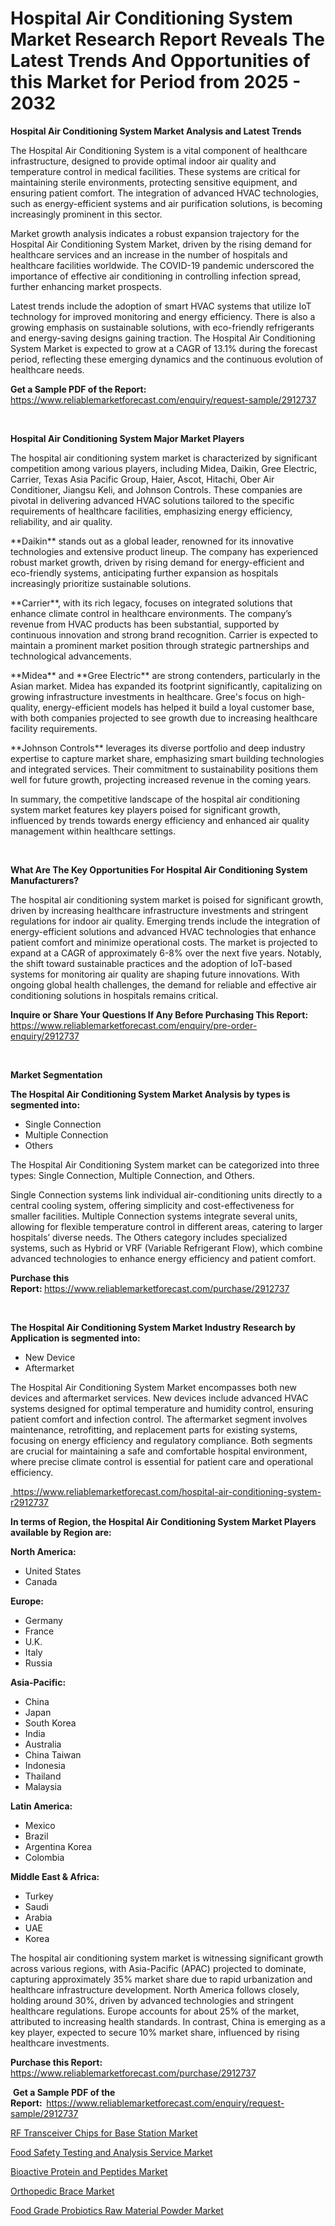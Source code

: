 <p><h1>Hospital Air Conditioning System Market Research Report Reveals The Latest Trends And Opportunities of this Market for Period from 2025 - 2032</h1></p><p><strong>Hospital Air Conditioning System Market Analysis and Latest Trends</strong></p>
<p><p>The Hospital Air Conditioning System is a vital component of healthcare infrastructure, designed to provide optimal indoor air quality and temperature control in medical facilities. These systems are critical for maintaining sterile environments, protecting sensitive equipment, and ensuring patient comfort. The integration of advanced HVAC technologies, such as energy-efficient systems and air purification solutions, is becoming increasingly prominent in this sector.</p><p>Market growth analysis indicates a robust expansion trajectory for the Hospital Air Conditioning System Market, driven by the rising demand for healthcare services and an increase in the number of hospitals and healthcare facilities worldwide. The COVID-19 pandemic underscored the importance of effective air conditioning in controlling infection spread, further enhancing market prospects.</p><p>Latest trends include the adoption of smart HVAC systems that utilize IoT technology for improved monitoring and energy efficiency. There is also a growing emphasis on sustainable solutions, with eco-friendly refrigerants and energy-saving designs gaining traction. The Hospital Air Conditioning System Market is expected to grow at a CAGR of 13.1% during the forecast period, reflecting these emerging dynamics and the continuous evolution of healthcare needs.</p></p>
<p><strong>Get a Sample PDF of the Report:&nbsp;</strong> <a href="https://www.reliablemarketforecast.com/enquiry/request-sample/2912737?utm_campaign=2011&utm_medium=2&utm_source=Github&utm_content=ia&utm_term=12032025&utm_id=hospital-air-conditioning-system">https://www.reliablemarketforecast.com/enquiry/request-sample/2912737</a></p>
<p>&nbsp;</p>
<p><strong>Hospital Air Conditioning System Major Market Players</strong></p>
<p><p>The hospital air conditioning system market is characterized by significant competition among various players, including Midea, Daikin, Gree Electric, Carrier, Texas Asia Pacific Group, Haier, Ascot, Hitachi, Ober Air Conditioner, Jiangsu Keli, and Johnson Controls. These companies are pivotal in delivering advanced HVAC solutions tailored to the specific requirements of healthcare facilities, emphasizing energy efficiency, reliability, and air quality.</p><p>**Daikin** stands out as a global leader, renowned for its innovative technologies and extensive product lineup. The company has experienced robust market growth, driven by rising demand for energy-efficient and eco-friendly systems, anticipating further expansion as hospitals increasingly prioritize sustainable solutions. </p><p>**Carrier**, with its rich legacy, focuses on integrated solutions that enhance climate control in healthcare environments. The company’s revenue from HVAC products has been substantial, supported by continuous innovation and strong brand recognition. Carrier is expected to maintain a prominent market position through strategic partnerships and technological advancements.</p><p>**Midea** and **Gree Electric** are strong contenders, particularly in the Asian market. Midea has expanded its footprint significantly, capitalizing on growing infrastructure investments in healthcare. Gree's focus on high-quality, energy-efficient models has helped it build a loyal customer base, with both companies projected to see growth due to increasing healthcare facility requirements.</p><p>**Johnson Controls** leverages its diverse portfolio and deep industry expertise to capture market share, emphasizing smart building technologies and integrated services. Their commitment to sustainability positions them well for future growth, projecting increased revenue in the coming years.</p><p>In summary, the competitive landscape of the hospital air conditioning system market features key players poised for significant growth, influenced by trends towards energy efficiency and enhanced air quality management within healthcare settings.</p></p>
<p>&nbsp;</p>
<p><strong>What Are The Key Opportunities For Hospital Air Conditioning System Manufacturers?</strong></p>
<p><p>The hospital air conditioning system market is poised for significant growth, driven by increasing healthcare infrastructure investments and stringent regulations for indoor air quality. Emerging trends include the integration of energy-efficient solutions and advanced HVAC technologies that enhance patient comfort and minimize operational costs. The market is projected to expand at a CAGR of approximately 6-8% over the next five years. Notably, the shift toward sustainable practices and the adoption of IoT-based systems for monitoring air quality are shaping future innovations. With ongoing global health challenges, the demand for reliable and effective air conditioning solutions in hospitals remains critical.</p></p>
<p><strong>Inquire or Share Your Questions If Any Before Purchasing This Report:</strong> <a href="https://www.reliablemarketforecast.com/enquiry/pre-order-enquiry/2912737?utm_campaign=2011&utm_medium=2&utm_source=Github&utm_content=ia&utm_term=12032025&utm_id=hospital-air-conditioning-system">https://www.reliablemarketforecast.com/enquiry/pre-order-enquiry/2912737</a></p>
<p>&nbsp;</p>
<p><strong>Market Segmentation</strong></p>
<p><strong>The Hospital Air Conditioning System Market Analysis by types is segmented into:</strong></p>
<p><ul><li>Single Connection</li><li>Multiple Connection</li><li>Others</li></ul></p>
<p><p>The Hospital Air Conditioning System market can be categorized into three types: Single Connection, Multiple Connection, and Others. </p><p>Single Connection systems link individual air-conditioning units directly to a central cooling system, offering simplicity and cost-effectiveness for smaller facilities. Multiple Connection systems integrate several units, allowing for flexible temperature control in different areas, catering to larger hospitals’ diverse needs. The Others category includes specialized systems, such as Hybrid or VRF (Variable Refrigerant Flow), which combine advanced technologies to enhance energy efficiency and patient comfort.</p></p>
<p><strong>Purchase this Report:&nbsp;</strong><a href="https://www.reliablemarketforecast.com/purchase/2912737?utm_campaign=2011&utm_medium=2&utm_source=Github&utm_content=ia&utm_term=12032025&utm_id=hospital-air-conditioning-system">https://www.reliablemarketforecast.com/purchase/2912737</a></p>
<p>&nbsp;</p>
<p><strong>The Hospital Air Conditioning System Market Industry Research by Application is segmented into:</strong></p>
<p><ul><li>New Device</li><li>Aftermarket</li></ul></p>
<p><p>The Hospital Air Conditioning System Market encompasses both new devices and aftermarket services. New devices include advanced HVAC systems designed for optimal temperature and humidity control, ensuring patient comfort and infection control. The aftermarket segment involves maintenance, retrofitting, and replacement parts for existing systems, focusing on energy efficiency and regulatory compliance. Both segments are crucial for maintaining a safe and comfortable hospital environment, where precise climate control is essential for patient care and operational efficiency.</p></p>
<p><a href="https://www.reliablemarketforecast.com/hospital-air-conditioning-system-r2912737?utm_campaign=2011&utm_medium=2&utm_source=Github&utm_content=ia&utm_term=12032025&utm_id=hospital-air-conditioning-system">&nbsp;https://www.reliablemarketforecast.com/hospital-air-conditioning-system-r2912737</a></p>
<p><strong>In terms of Region, the Hospital Air Conditioning System Market Players available by Region are:</strong></p>
<p>
    <p> <strong> North America: </strong>
        <ul>
            <li>United States</li>
            <li>Canada</li>
        </ul>
        </p> 
    <p> <strong> Europe: </strong>
        <ul>
            <li>Germany</li>
            <li>France</li>
            <li>U.K.</li>
            <li>Italy</li>
            <li>Russia</li>
        </ul>
        </p> 
    <p> <strong> Asia-Pacific: </strong>
        <ul>
            <li>China</li>
            <li>Japan</li>
            <li>South Korea</li>
            <li>India</li>
            <li>Australia</li>
            <li>China Taiwan</li>
            <li>Indonesia</li>
            <li>Thailand</li>
            <li>Malaysia</li>
        </ul>
        </p> 
    <p> <strong> Latin America: </strong>
        <ul>
            <li>Mexico</li>
            <li>Brazil</li>
            <li>Argentina Korea</li>
            <li>Colombia</li>
        </ul>
        </p> 
    <p> <strong> Middle East & Africa: </strong>
        <ul>
            <li>Turkey</li>
            <li>Saudi</li>
            <li>Arabia</li>
            <li>UAE</li>
            <li>Korea</li>
        </ul>
    </p>
    </p>
<p><p>The hospital air conditioning system market is witnessing significant growth across various regions, with Asia-Pacific (APAC) projected to dominate, capturing approximately 35% market share due to rapid urbanization and healthcare infrastructure development. North America follows closely, holding around 30%, driven by advanced technologies and stringent healthcare regulations. Europe accounts for about 25% of the market, attributed to increasing health standards. In contrast, China is emerging as a key player, expected to secure 10% market share, influenced by rising healthcare investments.</p></p>
<p><strong>Purchase this Report: </strong><a href="https://www.reliablemarketforecast.com/purchase/2912737?utm_campaign=2011&utm_medium=2&utm_source=Github&utm_content=ia&utm_term=12032025&utm_id=hospital-air-conditioning-system">https://www.reliablemarketforecast.com/purchase/2912737</a></p>
<p>&nbsp;<strong>Get a Sample PDF of the Report:&nbsp;&nbsp;</strong><a href="https://www.reliablemarketforecast.com/enquiry/request-sample/2912737?utm_campaign=2011&utm_medium=2&utm_source=Github&utm_content=ia&utm_term=12032025&utm_id=hospital-air-conditioning-system">https://www.reliablemarketforecast.com/enquiry/request-sample/2912737</a></p>
<p><strong></strong></p>
<p><p><a href="https://github.com/roceljiabur/Market-Research-Report-List-1/blob/main/rf-transceiver-chips-for-base-station-market.md?utm_campaign=2011&utm_medium=2&utm_source=Github&utm_content=ia&utm_term=12032025&utm_id=hospital-air-conditioning-system">RF Transceiver Chips for Base Station Market</a></p><p><a href="https://github.com/safurdorthu8/Market-Research-Report-List-1/blob/main/food-safety-testing-and-analysis-service-market.md?utm_campaign=2011&utm_medium=2&utm_source=Github&utm_content=ia&utm_term=12032025&utm_id=hospital-air-conditioning-system">Food Safety Testing and Analysis Service Market</a></p><p><a href="https://github.com/pupunhez/Market-Research-Report-List-1/blob/main/bioactive-protein-and-peptides-market.md?utm_campaign=2011&utm_medium=2&utm_source=Github&utm_content=ia&utm_term=12032025&utm_id=hospital-air-conditioning-system">Bioactive Protein and Peptides Market</a></p><p><a href="https://github.com/gaiusmelyna/Market-Research-Report-List-1/blob/main/orthopedic-brace-market.md?utm_campaign=2011&utm_medium=2&utm_source=Github&utm_content=ia&utm_term=12032025&utm_id=hospital-air-conditioning-system">Orthopedic Brace Market</a></p><p><a href="https://github.com/meenafadilkh/Market-Research-Report-List-1/blob/main/food-grade-probiotics-raw-material-powder-market.md?utm_campaign=2011&utm_medium=2&utm_source=Github&utm_content=ia&utm_term=12032025&utm_id=hospital-air-conditioning-system">Food Grade Probiotics Raw Material Powder Market</a></p></p>